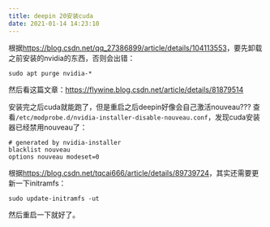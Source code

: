 ```yaml
---
title: deepin 20安装cuda
date: 2021-01-14 14:23:10
---
```


根据<https://blog.csdn.net/qq_27386899/article/details/104113553>，要先卸载之前安装的nvidia的东西，否则会出错：
```shell
sudo apt purge nvidia-*
```

然后看这篇文章：<https://flywine.blog.csdn.net/article/details/81879514>

安装完之后cuda就能跑了，但是重启之后deepin好像会自己激活nouveau???
查看```/etc/modprobe.d/nvidia-installer-disable-nouveau.conf```，发现cuda安装器已经禁用nouveau了：
```
# generated by nvidia-installer
blacklist nouveau
options nouveau modeset=0
```
根据<https://blog.csdn.net/tqcai666/article/details/89739724>，其实还需要更新一下initramfs：
```shell
sudo update-initramfs -ut
```
然后重启一下就好了。
